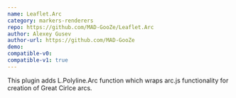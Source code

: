 ```yaml
---
name: Leaflet.Arc
category: markers-renderers
repo: https://github.com/MAD-GooZe/Leaflet.Arc
author: Alexey Gusev
author-url: https://github.com/MAD-GooZe
demo: 
compatible-v0:
compatible-v1: true
---
```


This plugin adds L.Polyline.Arc function which wraps arc.js functionality for creation of Great Cirlce arcs.
